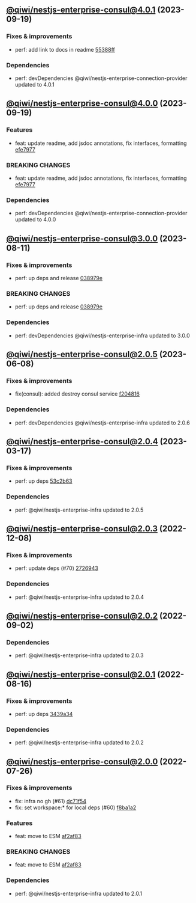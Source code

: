 ## [@qiwi/nestjs-enterprise-consul@4.0.1](https://github.com/qiwi/nestjs-enterprise/compare/2023.9.19-qiwi.nestjs-enterprise-consul.4.0.0-f0...2023.9.19-qiwi.nestjs-enterprise-consul.4.0.1-f0) (2023-09-19)

### Fixes & improvements
* perf: add link to docs in readme [55388ff](https://github.com/qiwi/nestjs-enterprise/commit/55388ffa5bac62415bce5edf99160f0a08039156)

### Dependencies
* perf: devDependencies @qiwi/nestjs-enterprise-connection-provider updated to 4.0.1

## [@qiwi/nestjs-enterprise-consul@4.0.0](https://github.com/qiwi/nestjs-enterprise/compare/2023.8.11-qiwi.nestjs-enterprise-consul.3.0.0-f0...2023.9.19-qiwi.nestjs-enterprise-consul.4.0.0-f0) (2023-09-19)

### Features
* feat: update readme, add jsdoc annotations, fix interfaces, formatting [efe7977](https://github.com/qiwi/nestjs-enterprise/commit/efe79772b9c26aea055f2bcf1c5ac8fd06e3b342)

### BREAKING CHANGES
* feat: update readme, add jsdoc annotations, fix interfaces, formatting [efe7977](https://github.com/qiwi/nestjs-enterprise/commit/efe79772b9c26aea055f2bcf1c5ac8fd06e3b342)

### Dependencies
* perf: devDependencies @qiwi/nestjs-enterprise-connection-provider updated to 4.0.0

## [@qiwi/nestjs-enterprise-consul@3.0.0](https://github.com/qiwi/nestjs-enterprise/compare/2023.6.8-qiwi.nestjs-enterprise-consul.2.0.5-f0...2023.8.11-qiwi.nestjs-enterprise-consul.3.0.0-f0) (2023-08-11)

### Fixes & improvements
* perf: up deps and release [038979e](https://github.com/qiwi/nestjs-enterprise/commit/038979e99dd52c8283834a35953ba7c9ecfc060b)

### BREAKING CHANGES
* perf: up deps and release [038979e](https://github.com/qiwi/nestjs-enterprise/commit/038979e99dd52c8283834a35953ba7c9ecfc060b)

### Dependencies
* perf: devDependencies @qiwi/nestjs-enterprise-infra updated to 3.0.0

## [@qiwi/nestjs-enterprise-consul@2.0.5](https://github.com/qiwi/nestjs-enterprise/compare/2023.3.17-qiwi.nestjs-enterprise-consul.2.0.4-f0...2023.6.8-qiwi.nestjs-enterprise-consul.2.0.5-f0) (2023-06-08)

### Fixes & improvements
* fix(consul): added destroy consul service [f204816](https://github.com/qiwi/nestjs-enterprise/commit/f2048164d97d94d364773369f105a8b4ef523d06)

### Dependencies
* perf: devDependencies @qiwi/nestjs-enterprise-infra updated to 2.0.6

## [@qiwi/nestjs-enterprise-consul@2.0.4](https://github.com/qiwi/nestjs-enterprise/compare/2022.12.8-qiwi.nestjs-enterprise-consul.2.0.3-f0...2023.3.17-qiwi.nestjs-enterprise-consul.2.0.4-f0) (2023-03-17)

### Fixes & improvements
* perf: up deps [53c2b63](https://github.com/qiwi/nestjs-enterprise/commit/53c2b63b4bf5020c8d7b3e69b3df296ffbd39e2f)

### Dependencies
* perf: @qiwi/nestjs-enterprise-infra updated to 2.0.5

## [@qiwi/nestjs-enterprise-consul@2.0.3](https://github.com/qiwi/nestjs-enterprise/compare/2022.9.2-qiwi.nestjs-enterprise-consul.2.0.2-f0...2022.12.8-qiwi.nestjs-enterprise-consul.2.0.3-f0) (2022-12-08)

### Fixes & improvements
* perf: update deps (#70) [2726943](https://github.com/qiwi/nestjs-enterprise/commit/2726943b391da9a3de925c2c6e8585cdfccbbcba)

### Dependencies
* perf: @qiwi/nestjs-enterprise-infra updated to 2.0.4

## [@qiwi/nestjs-enterprise-consul@2.0.2](https://github.com/qiwi/nestjs-enterprise/compare/2022.8.16-qiwi.nestjs-enterprise-consul.2.0.1-f0...2022.9.2-qiwi.nestjs-enterprise-consul.2.0.2-f0) (2022-09-02)

### Dependencies
* perf: @qiwi/nestjs-enterprise-infra updated to 2.0.3

## [@qiwi/nestjs-enterprise-consul@2.0.1](https://github.com/qiwi/nestjs-enterprise/compare/2022.7.26-qiwi.nestjs-enterprise-consul.2.0.0-f0...2022.8.16-qiwi.nestjs-enterprise-consul.2.0.1-f0) (2022-08-16)

### Fixes & improvements
* perf: up deps [3439a34](https://github.com/qiwi/nestjs-enterprise/commit/3439a34c5086ce29ba53f8515791e9c93a5537b0)

### Dependencies
* perf: @qiwi/nestjs-enterprise-infra updated to 2.0.2

## [@qiwi/nestjs-enterprise-consul@2.0.0](https://github.com/qiwi/nestjs-enterprise/compare/@qiwi/nestjs-enterprise-consul@1.3.1...2022.7.26-qiwi.nestjs-enterprise-consul.2.0.0-f0) (2022-07-26)

### Fixes & improvements
* fix: infra no gh (#61) [dc71f54](https://github.com/qiwi/nestjs-enterprise/commit/dc71f54d30490ec40dbb1fac0a11b39d4d0cf6c4)
* fix: set workspace:* for local deps (#60) [f8ba1a2](https://github.com/qiwi/nestjs-enterprise/commit/f8ba1a2fcdaa0dcaeed32eb3646379bac811122c)

### Features
* feat: move to ESM [af2af83](https://github.com/qiwi/nestjs-enterprise/commit/af2af837c7dde3a49208e6ce758aacfbd0260f52)

### BREAKING CHANGES
* feat: move to ESM [af2af83](https://github.com/qiwi/nestjs-enterprise/commit/af2af837c7dde3a49208e6ce758aacfbd0260f52)

### Dependencies
* perf: @qiwi/nestjs-enterprise-infra updated to 2.0.1
